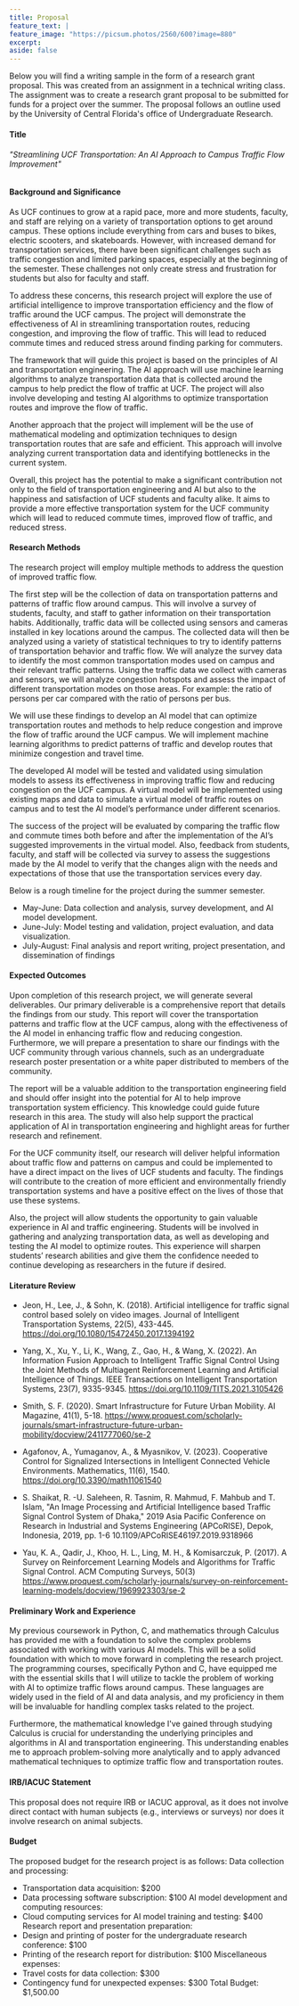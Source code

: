 ```yaml
---
title: Proposal
feature_text: |
feature_image: "https://picsum.photos/2560/600?image=880"
excerpt:
aside: false
---
```


Below you will find a writing sample in the form of a research grant proposal. This was created from an assignment in a technical writing class. The assignment was to create a research grant proposal to be submitted for funds for a project over the summer. The proposal follows an outline used by the University of Central Florida's office of Undergraduate Research.

#### Title

###### "Streamlining UCF Transportation: An AI Approach to Campus Traffic Flow Improvement"

#### Background and Significance

As UCF continues to grow at a rapid pace, more and more students, faculty, and staff are relying on a variety of transportation options to get around campus. These options include everything from cars and buses to bikes, electric scooters, and skateboards. However, with increased demand for transportation services, there have been significant challenges such as traffic congestion and limited parking spaces, especially at the beginning of the semester. These challenges not only create stress and frustration for students but also for faculty and staff. 

To address these concerns, this research project will explore the use of artificial intelligence to improve transportation efficiency and the flow of traffic around the UCF campus. The project will demonstrate the effectiveness of AI in streamlining transportation routes, reducing congestion, and improving the flow of traffic. This will lead to reduced commute times and reduced stress around finding parking for commuters.

The framework that will guide this project is based on the principles of AI and transportation engineering. The AI approach will use machine learning algorithms to analyze transportation data that is collected around the campus to help predict the flow of traffic at UCF. The project will also involve developing and testing AI algorithms to optimize transportation routes and improve the flow of traffic. 

Another approach that the project will implement will be the use of mathematical modeling and  optimization techniques to design transportation routes that are safe and efficient. This approach will involve analyzing current transportation data and identifying bottlenecks in the current system.

 Overall, this project has the potential to make a significant contribution not only to the field of transportation engineering and AI but also to the happiness and satisfaction of UCF students and faculty alike. It aims to provide a more effective transportation system for the UCF community which will lead to reduced commute times, improved flow of traffic, and reduced stress.

#### Research Methods

The research project will employ multiple methods to address the question of improved traffic flow.

The first step will be the collection of data on transportation patterns and patterns of traffic flow around campus. This will involve a survey of students, faculty, and staff to gather information on their transportation habits. Additionally, traffic data will be collected using sensors and cameras installed in key locations around the campus. The collected data will then be analyzed using a variety of statistical techniques to try to identify patterns of transportation behavior and traffic flow. We will analyze the survey data to identify the most common transportation modes used on campus and their relevant traffic patterns. Using the traffic data we collect with cameras and sensors, we will analyze congestion hotspots and assess the impact of different transportation modes on those areas. For example: the ratio of persons per car compared with the ratio of persons per bus.

We will use these findings to develop an AI model that can optimize transportation routes and methods to help reduce congestion and improve the flow of traffic around the UCF campus. We will implement machine learning algorithms to predict patterns of traffic and develop routes that minimize congestion and travel time. 

The developed AI model will be tested and validated using simulation models to assess its effectiveness in improving traffic flow and reducing congestion on the UCF campus. A virtual model will be implemented using existing maps and data to simulate a virtual model of traffic routes on campus and to test the AI model’s performance under different scenarios.

The success of the project will be evaluated by comparing the traffic flow and commute times both 
before and after the implementation of the AI’s suggested improvements in the virtual model. Also, 
feedback from students, faculty, and staff will be collected via survey to assess the suggestions made by 
the AI model to verify that the changes align with the needs and expectations of those that use the 
transportation services every day.

Below is a rough timeline for the project during the summer semester.

* May-June: Data collection and analysis, survey development, and AI model development.
* June-July: Model testing and validation, project evaluation, and data visualization.
* July-August: Final analysis and report writing, project presentation, and dissemination of findings

#### Expected Outcomes

Upon completion of this research project, we will generate several deliverables. Our primary deliverable is a comprehensive report that details the findings from our study. This report will cover the transportation patterns and traffic flow at the UCF campus, along with the effectiveness of the AI model in enhancing traffic flow and reducing congestion. Furthermore, we will prepare a presentation to share our findings with the UCF community through various channels, such as an undergraduate research poster presentation or a white paper distributed to members of the community.

The report will be a valuable addition to the transportation engineering field and should offer insight into the potential for AI to help improve transportation system efficiency. This knowledge could guide future research in this area. The study will also help support the practical application of AI in transportation engineering and highlight areas for further research and refinement.

For the UCF community itself, our research will deliver helpful information about traffic flow and patterns on campus and could be implemented to have a direct impact on the lives of UCF students and faculty. The findings will contribute to the creation of more efficient and environmentally friendly transportation systems and have a positive effect on the lives of those that use these systems. 

Also, the project will allow students the opportunity to gain valuable experience in AI and traffic engineering. Students will be involved in gathering and analyzing transportation data, as well as developing and testing the AI model to optimize routes. This experience will sharpen students’ research abilities and give them the confidence needed to continue developing as researchers in the future if desired.

#### Literature Review

* Jeon, H., Lee, J., & Sohn, K. (2018). Artificial intelligence for traffic signal control based solely on video 
images. Journal of Intelligent Transportation Systems, 22(5), 433-445. 
https://doi.org/10.1080/15472450.2017.1394192

* Yang, X., Xu, Y., Li, K., Wang, Z., Gao, H., & Wang, X. (2022). An Information Fusion Approach to Intelligent 
Traffic Signal Control Using the Joint Methods of Multiagent Reinforcement Learning and Artificial 
Intelligence of Things. IEEE Transactions on Intelligent Transportation Systems, 23(7), 9335-9345. 
https://doi.org/10.1109/TITS.2021.3105426

* Smith, S. F. (2020). Smart Infrastructure for Future Urban Mobility. AI Magazine, 41(1), 5-18. 
https://www.proquest.com/scholarly-journals/smart-infrastructure-future-urban-mobility/docview/2411777060/se-2

* Agafonov, A., Yumaganov, A., & Myasnikov, V. (2023). Cooperative Control for Signalized Intersections in 
Intelligent Connected Vehicle Environments. Mathematics, 11(6), 1540. 
https://doi.org/10.3390/math11061540

* S. Shaikat, R. -U. Saleheen, R. Tasnim, R. Mahmud, F. Mahbub and T. Islam, "An Image Processing and 
Artificial Intelligence based Traffic Signal Control System of Dhaka," 2019 Asia Pacific Conference on 
Research in Industrial and Systems Engineering (APCoRISE), Depok, Indonesia, 2019, pp. 1-6 
10.1109/APCoRISE46197.2019.9318966

* Yau, K. A., Qadir, J., Khoo, H. L., Ling, M. H., & Komisarczuk, P. (2017). A Survey on Reinforcement 
Learning Models and Algorithms for Traffic Signal Control. ACM Computing Surveys, 50(3) 
https://www.proquest.com/scholarly-journals/survey-on-reinforcement-learning-models/docview/1969923303/se-2

#### Preliminary Work and Experience

My previous coursework in Python, C, and mathematics through Calculus has provided me with a foundation to solve the complex problems associated with working with various AI models. This will be a solid foundation with which to move forward in completing the research project. The programming courses, specifically Python and C, have equipped me with the essential skills that I will utilize to tackle the problem of working with AI to optimize traffic flows around campus. These languages are widely used in the field of AI and data analysis, and my proficiency in them will be invaluable for handling complex tasks related to the project.

Furthermore, the mathematical knowledge I've gained through studying Calculus is crucial for understanding the underlying principles and algorithms in AI and transportation engineering. This understanding enables me to approach problem-solving more analytically and to apply advanced mathematical techniques to optimize traffic flow and transportation routes.

#### IRB/IACUC Statement

This proposal does not require IRB or IACUC approval, as it does not involve direct contact with human subjects (e.g., interviews or surveys) nor does it involve research on animal subjects.

#### Budget

The proposed budget for the research project is as follows:
Data collection and processing:
* Transportation data acquisition: $200
* Data processing software subscription: $100
AI model development and computing resources:
* Cloud computing services for AI model training and testing: $400
Research report and presentation preparation:
* Design and printing of poster for the undergraduate research conference: $100
* Printing of the research report for distribution: $100
Miscellaneous expenses:
* Travel costs for data collection: $300
* Contingency fund for unexpected expenses: $300
Total Budget: $1,500.00
